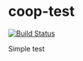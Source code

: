 # coop-test

[![Build Status](http://jenkins.satproject.tk/job/coop_test/badge/icon)](http://jenkins.satproject.tk/blue/organizations/jenkins/coop_test/activity)

Simple test  

